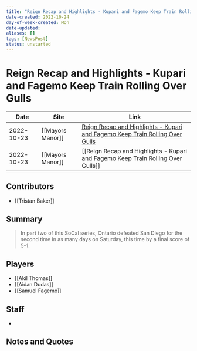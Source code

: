 ```yaml
---
title: "Reign Recap and Highlights - Kupari and Fagemo Keep Train Rolling Over Gulls"
date-created: 2022-10-24
day-of-week-created: Mon
date-updated: 
aliases: []
tags: [NewsPost]
status: unstarted
---
```


# Reign Recap and Highlights - Kupari and Fagemo Keep Train Rolling Over Gulls

| Date       | Site             | Link                                                                                                                                                                                        |
| ---------- | ---------------- | ------------------------------------------------------------------------------------------------------------------------------------------------------------------------------------------- |
| 2022-10-23 | [[Mayors Manor]] | [Reign Recap and Highlights - Kupari and Fagemo Keep Train Rolling Over Gulls](https://mayorsmanor.com/2022/10/reign-recap-and-highlights-kupari-and-fagemo-keep-train-rolling-over-gulls/) |
| 2022-10-23 | [[Mayors Manor]] | [[Reign Recap and Highlights - Kupari and Fagemo Keep Train Rolling Over Gulls]]                                                                                                            |

## Contributors
- [[Tristan Baker]]


## Summary
> In part two of this SoCal series, Ontario defeated San Diego for the second time in as many days on Saturday, this time by a final score of 5-1.


## Players
- [[Akil Thomas]]
- [[Aidan Dudas]]
- [[Samuel Fagemo]]



## Staff
- 


## Notes and Quotes
> 

